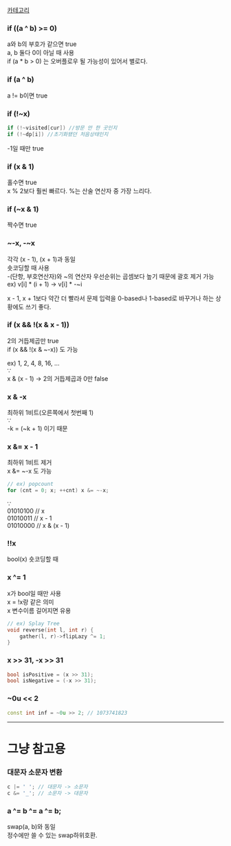 [카테고리](/README.md)
### if ((a ^ b) >= 0)
a와 b의 부호가 같으면 true   
a, b 둘다 0이 아닐 때 사용   
if (a * b > 0) 는 오버플로우 될 가능성이 있어서 별로다.

### if (a ^ b)
a != b이면 true

### if (!~x)
```cpp
if (!~visited[cur]) //방문 안 한 곳인지
if (!~dp[i]) //초기화됐던 처음상태인지
```
-1일 때만 true

### if (x & 1)
홀수면 true   
x % 2보다 훨씬 빠르다. %는 산술 연산자 중 가장 느리다.

### if (~x & 1)
짝수면 true

### ~-x, -~x
각각 (x - 1), (x + 1)과 동일   
숏코딩할 때 사용   
-(단항, 부호연산자)와 ~의 연산자 우선순위는 곱셈보다 높기 때문에 괄호 제거 가능   
ex) v[i] * (i + 1) -> v[i] * -~i   

x - 1, x + 1보다 약간 더 빨라서 문제 입력을 0-based나 1-based로 바꾸거나 하는 상황에도 쓰기 좋다.   

### if (x && !(x & x - 1))
2의 거듭제곱만 true   
if (x && !(x & ~-x)) 도 가능   

ex) 1, 2, 4, 8, 16, ...   
$\because$   
x & (x - 1) ->  2의 거듭제곱과 0만 false

### x & -x
최하위 1비트(오른쪽에서 첫번째 1)   
$\because$   
-k = (~k + 1) 이기 때문   

### x &= x - 1
최하위 1비트 제거   
x &= ~-x 도 가능   
```cpp
// ex) popcount
for (cnt = 0; x; ++cnt) x &= ~-x;
```
$\because$   
01010100 // x   
01010011 // x - 1   
01010000 // x & (x - 1)   

### !!x
bool(x) 숏코딩할 때

### x ^= 1
x가 bool일 때만 사용   
x = !x랑 같은 의미   
x 변수이름 길어지면 유용   
```cpp
// ex) Splay Tree
void reverse(int l, int r) {
    gather(l, r)->flipLazy ^= 1;
}
```

### x >> 31, -x >> 31
```cpp
bool isPositive = (x >> 31);
bool isNegative = (-x >> 31);
```

### ~0u << 2
```cpp
const int inf = ~0u >> 2; // 1073741823
```

---
# 그냥 참고용

### 대문자 소문자 변환
```cpp
c |= ' '; // 대문자 -> 소문자 
c &= '_'; // 소문자 -> 대문자
```

### a ^= b ^= a ^= b;
swap(a, b)와 동일   
정수에만 쓸 수 있는 swap하위호환.   